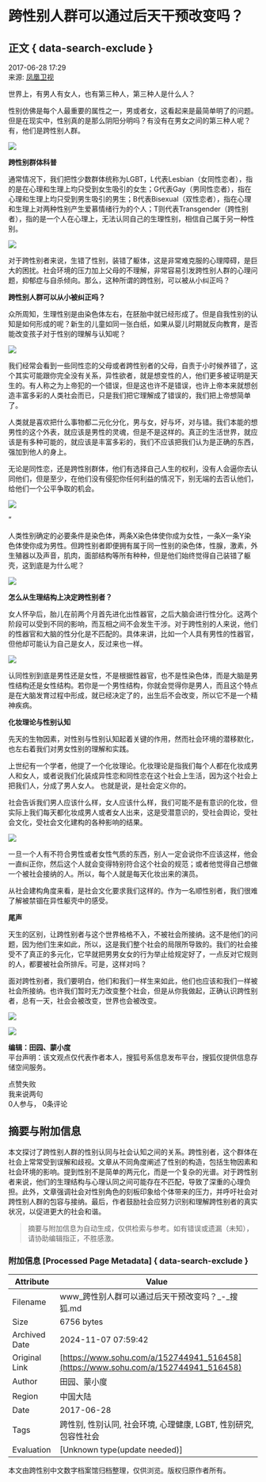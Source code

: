 # 跨性别人群可以通过后天干预改变吗？

## 正文 { data-search-exclude }


2017-06-28 17:29  
来源: [凤凰卫视](https://www.sohu.com/a/152744941_516458?spm=smpc.content-abroad.content.1.1730966166604JWQVI7o)  

世界上，有男人有女人，也有第三种人，第三种人是什么人？

性别仿佛是每个人最重要的属性之一，男或者女，这看起来是最简单明了的问题。但是在现实中，性别真的是那么阴阳分明吗？有没有在男女之间的第三种人呢？有，他们是跨性别人群。

![](http://img.mp.itc.cn/upload/20170628/658161cab5d44e898292226d19ff047b_th.jpg)

**跨性别群体科普**

通常情况下，我们把性少数群体统称为LGBT，L代表Lesbian（女同性恋者），指的是在心理和生理上均只受到女生吸引的女生；G代表Gay（男同性恋者），指在心理和生理上均只受到男生吸引的男生；B代表Bisexual（双性恋者），指在心理和生理上对两种性别产生爱慕情绪行为的个人；T则代表Transgender（跨性别者），指的是一个人在心理上，无法认同自己的生理性别，相信自己属于另一种性别。

![](http://img.mp.itc.cn/upload/20170628/d329330801664243a436bcd1da7fcfb1_th.jpg)

对于跨性别者来说，生错了性别，装错了躯体，这是非常难克服的心理障碍，是巨大的困扰。社会环境的压力加上父母的不理解，非常容易引发跨性别人群的心理问题，抑郁症与自杀倾向。那么，这种所谓的跨性别，可以被从小纠正吗？

**跨性别人群可以从小被纠正吗？**

众所周知，生理性别是由染色体左右，在胚胎中就已经形成了。但是自我性别的认知是如何形成的呢？新生的儿童如同一张白纸，如果从婴儿时期就反向教育，是否能改变孩子对于性别的理解与认知呢？

![](http://img.mp.itc.cn/upload/20170628/b8bd103fbf5e45768fda21852fa22837_th.jpg)

我们经常会看到一些同性恋的父母或者跨性别者的父母，自责于小时候养错了，这个其实可能跟你完全没有关系，异性欲者，就是想变性的人，他们更多被证明是天生的。有人称之为上帝犯的一个错误，但是这也许不是错误，也许上帝本来就想创造丰富多彩的人类社会而已，只是我们把它理解成了错误的，我们把上帝想简单了。

人类就是喜欢把什么事物都二元化分化，男与女，好与坏，对与错。我们本能的想男性的这个外表，就应该是男性的灵魂，但是不是这样的。真正的生活世界，就应该是有多种可能的，就应该是丰富多彩的，我们不应该把我们认为是正确的东西，强加到他人的身上。

无论是同性恋，还是跨性别群体，他们有选择自己人生的权利，没有人会逼你去认同他们，但是至少，在他们没有侵犯你任何利益的情况下，别无端的去否认他们，给他们一个公平争取的机会。

![](http://img.mp.itc.cn/upload/20170628/2d43e1835e5f4f439e4407efe0a404c1.jpg)

“

人类性别确定的必要条件是染色体，两条X染色体使你成为女性，一条X一条Y染色体使你成为男性。但跨性别者即便拥有属于同一性别的染色体，性腺，激素，外生殖器以及声音，肌肉，面部结构等所有种种，但是他们始终觉得自己装错了躯壳，这到底是为什么呢？

![](http://img.mp.itc.cn/upload/20170628/b1d237bd00a34c09ae019c438ca2291d_th.jpg)

**怎么从生理结构上决定跨性别者？**

女人怀孕后，胎儿在前两个月首先进化出性器官，之后大脑会进行性分化。这两个阶段可以受到不同的影响，而互相之间不会发生干涉。对于跨性别的人来说，他们的性器官和大脑的性分化是不匹配的。具体来讲，比如一个人具有男性的性器官，但他却可能认为自己是女人，反过来也一样。

![](http://img.mp.itc.cn/upload/20170628/2fe8aca7d8ba4341b341b2b374b74798_th.jpg)

认同性别到底是男性还是女性，不是根据性器官，也不是性染色体，而是大脑是男性结构还是女性结构。若你是一个男性结构，你就会觉得你是男人，而且这个特点是在大脑发育过程中形成，就已经决定了的，出生后不会改变，所以它不是一个精神疾病。

**化妆理论与性别认知**

先天的生物因素，对性别与性别认知起着关键的作用，然而社会环境的潜移默化，也左右着我们对男女性别的理解和实践。

上世纪有一个学者，他提了一个化妆理论。化妆理论是指我们每个人都在化妆成男人和女人，或者说我们化装成异性恋和同性恋在这个社会上生活，因为这个社会上把我们人，分成了男人女人。 也就是说，是社会定义你的。

社会告诉我们男人应该什么样，女人应该什么样，我们可能不是有意识的化妆，但实际上我们每天都化妆成男人或者女人出来，这是受潜意识的，受社会舆论，受社会文化，受社会文化建构的各种影响的结果。

![](http://img.mp.itc.cn/upload/20170628/8cc946c970bf4a4fb7b51de20c93f229_th.jpg)

一旦一个人有不符合男性或者女性气质的东西，别人一定会说你不应该这样，他会一直纠正你，然后这个人就会变得特别符合这个社会的规范；或者他觉得自己想做一个被社会接纳的人。所以，每个人就是每天化妆出来的演员。

从社会建构角度来看，是社会文化要求我们这样的。作为一名顺性别者，我们很难了解被禁锢在异性躯壳中的感受。

**尾声**

天生的区别，让跨性别者与这个世界格格不入，不被社会所接纳。这不是他们的问题，因为他们生来如此，所以，这是我们整个社会的局限所导致的。我们的社会接受不了真正的多元化，它早就把男男女女的行为举止给规定好了，一点反对它规则的人，都要被社会所排斥。可是，这样对吗？

面对跨性别者，我们要明白，他们和我们一样生来如此，他们也应该和我们一样被社会所接纳。也许我们暂时无力改变整个社会，但是从你我做起，正确认识跨性别者，总有一天，社会会被改变，世界也会被改变。

![](http://img.mp.itc.cn/upload/20170628/8fff8cdf59dc4fd296426eb5aebf4f38_th.jpg)

![](http://img.mp.itc.cn/upload/20170628/f662d43724a54b8992c200e0466dd73e_th.jpg)

**编辑：田园、蒙小度**  
平台声明：该文观点仅代表作者本人，搜狐号系信息发布平台，搜狐仅提供信息存储空间服务。  

点赞失败  
我来说两句  
0人参与， 0条评论  

## 摘要与附加信息

<!-- tcd_abstract -->
本文探讨了跨性别人群的性别认同与社会认知之间的关系。跨性别者，这个群体在社会上常常受到误解和歧视。文章从不同角度阐述了性别的构造，包括生物因素和社会环境的影响。提到性别不是简单的两元化，而是一个复杂的光谱。对于跨性别者来说，他们的生理结构与心理认同之间可能存在不匹配，导致了深重的心理负担。此外，文章强调社会对性别角色的刻板印象给个体带来的压力，并呼吁社会对跨性别人群的包容与接纳。最后，作者鼓励社会应努力识别和理解跨性别者的真实状况，以促进更大的社会和谐。
<!-- tcd_abstract_end -->

> 摘要与附加信息为自动生成，仅供检索与参考。如有错误或遗漏（未知），请协助编辑指正，不胜感激。

### 附加信息 [Processed Page Metadata] { data-search-exclude }

| Attribute       | Value                                  |
|-----------------|----------------------------------------|
| Filename        | www_跨性别人群可以通过后天干预改变吗？_-_搜狐.md                             |
| Size            | 6756 bytes                           |
| Archived Date   | 2024-11-07 07:59:42                             |
| Original Link   | [https://www.sohu.com/a/152744941_516458](https://www.sohu.com/a/152744941_516458)                       |
| Author          | 田园、蒙小度                               |
| Region          | 中国大陆                               |
| Date            | 2017-06-28                                 |
| Tags            | 跨性别, 性别认同, 社会环境, 心理健康, LGBT, 性别研究, 包容性社会                                 |
| Evaluation            | [Unknown type(update needed)]                                 |
<!-- tcd_table_end -->

本文由跨性别中文数字档案馆归档整理，仅供浏览。版权归原作者所有。
